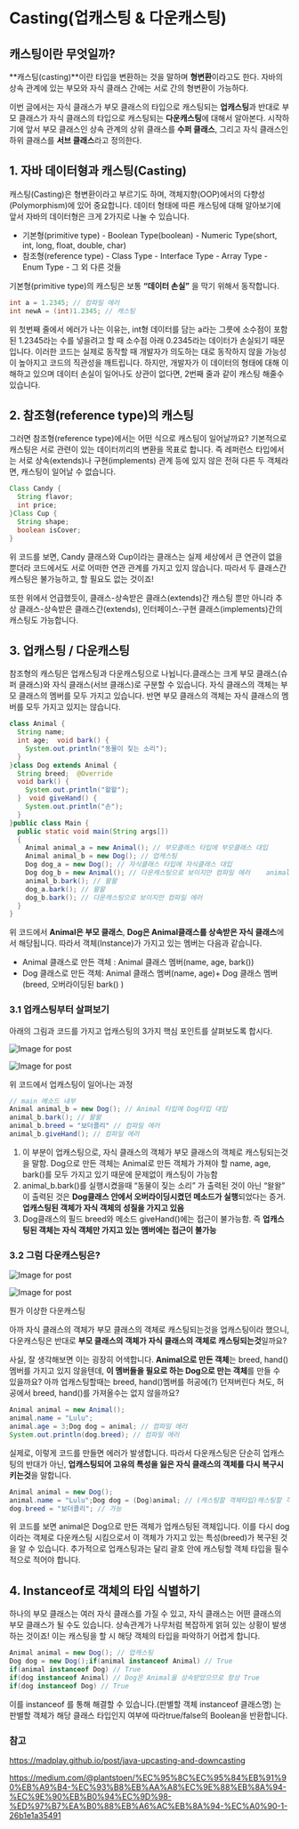 # Casting(업캐스팅 & 다운캐스팅)


## 캐스팅이란 무엇일까?

**캐스팅(casting)**이란 타입을 변환하는 것을 말하며 **형변환**이라고도 한다. 자바의 상속 관계에 있는 부모와 자식 클래스 간에는 서로 간의 형변환이 가능하다.

이번 글에서는 자식 클래스가 부모 클래스의 타입으로 캐스팅되는 **업캐스팅**과 반대로 부모 클래스가 자식 클래스의 타입으로 캐스팅되는 **다운캐스팅**에 대해서 알아본다. 시작하기에 앞서 부모 클래스인 상속 관계의 상위 클래스를 **수퍼 클래스**, 그리고 자식 클래스인 하위 클래스를 **서브 클래스**라고 정의한다.



## 1. 자바 데이터형과 캐스팅(Casting)

캐스팅(Casting)은 형변환이라고 부르기도 하며, 객체지향(OOP)에서의 다향성(Polymorphism)에 있어 중요합니다. 데이터 형태에 따른 캐스팅에 대해 알아보기에 앞서 자바의 데이터형은 크게 2가지로 나눌 수 있습니다.

- 기본형(primitive type)
  \- Boolean Type(boolean)
  \- Numeric Type(short, int, long, float, double, char)
- 참조형(reference type)
  \- Class Type
  \- Interface Type
  \- Array Type
  \- Enum Type
  \- 그 외 다른 것들

기본형(primitive type)의 캐스팅은 보통 **“데이터 손실”** 을 막기 위해서 동작합니다.

```java
int a = 1.2345; // 컴파일 에러
int newA = (int)1.2345; // 캐스팅
```

위 첫번째 줄에서 에러가 나는 이유는, int형 데이터를 담는 a라는 그릇에 소수점이 포함된 1.2345라는 수를 넣을려고 할 때 소수점 아래 0.2345라는 데이터가 손실되기 때문입니다. 이러한 코드는 실제로 동작할 때 개발자가 의도하는 대로 동작하지 않을 가능성이 높아지고 코드의 직관성을 깨트립니다. 하지만, 개발자가 이 데이터의 형태에 대해 이해하고 있으며 데이터 손실이 일어나도 상관이 없다면, 2번째 줄과 같이 캐스팅 해줄수 있습니다.

## 2. 참조형(reference type)의 캐스팅

그러면 참조형(reference type)에서는 어떤 식으로 캐스팅이 일어날까요? 기본적으로 캐스팅은 서로 관련이 있는 데이터끼리의 변환을 목표로 합니다. 즉 레퍼런스 타입에서는 서로 상속(extends)나 구현(implements) 관계 등에 있지 않은 전혀 다른 두 객체라면, 캐스팅이 일어날 수 없습니다.

```java
Class Candy {
  String flavor;
  int price;
}Class Cup {
  String shape;
  boolean isCover;
}
```

위 코드를 보면, Candy 클래스와 Cup이라는 클래스는 실제 세상에서 큰 연관이 없을 뿐더라 코드에서도 서로 어떠한 연관 관계를 가지고 있지 않습니다. 따라서 두 클래스간 캐스팅은 불가능하고, 할 필요도 없는 것이죠!

또한 위에서 언급했듯이, 클래스-상속받은 클래스(extends)간 캐스팅 뿐만 아니라 추상 클래스-상속받은 클래스간(extends), 인터페이스-구현 클래스(implements)간의 캐스팅도 가능합니다.

## 3. 업캐스팅 / 다운캐스팅

참조형의 캐스팅은 업캐스팅과 다운캐스팅으로 나뉩니다.클래스는 크게 부모 클래스(슈퍼 클래스)와 자식 클래스(서브 클래스)로 구분할 수 있습니다. 자식 클래스의 객체는 부모 클래스의 멤버를 모두 가지고 있습니다. 반면 부모 클래스의 객체는 자식 클래스의 멤버를 모두 가지고 있지는 않습니다.

```java
class Animal {
  String name;
  int age;  void bark() {
    System.out.println("동물이 짖는 소리");
  }
}class Dog extends Animal {
  String breed;  @Override
  void bark() {
    System.out.println("왈왈");
  }  void giveHand() {
    System.out.println("손");
  }
}public class Main {
  public static void main(String args[])
  {
    Animal animal_a = new Animal(); // 부모클래스 타입에 부모클래스 대입
    Animal animal_b = new Dog(); // 업캐스팅
    Dog dog_a = new Dog(); // 자식클래스 타입에 자식클래스 대입
    Dog dog_b = new Animal(); // 다운캐스팅으로 보이지만 컴파일 에러    animal_a.bark(); // Animal 클래스에서 동작합니다
    animal_b.bark(); // 왈왈
    dog_a.bark(); // 왈왈
    dog_b.bark(); // 다운캐스팅으로 보이지만 컴파일 에러
  }
}
```

위 코드에서 **Animal은 부모 클래스**, **Dog은 Animal클래스를 상속받은 자식 클래스**에서 해당됩니다. 따라서 객체(Instance)가 가지고 있는 멤버는 다음과 같습니다.

- Animal 클래스로 만든 객체 : Animal 클래스 멤버(name, age, bark())
- Dog 클래스로 만든 객체: Animal 클래스 멤버(name, age)+ Dog 클래스 멤버(breed, 오버라이딩된 bark() )

### 3.1 업캐스팅부터 살펴보기

아래의 그림과 코드를 가지고 업캐스팅의 3가지 핵심 포인트를 살펴보도록 합시다.

![Image for post](https://miro.medium.com/max/60/1*3MwsIRZcM2mi9qj3hjNpwA.png?q=20)

![Image for post](https://miro.medium.com/max/1008/1*3MwsIRZcM2mi9qj3hjNpwA.png)

위 코드에서 업캐스팅이 일어나는 과정

```java
// main 메소드 내부
Animal animal_b = new Dog(); // Animal 타입에 Dog타입 대입
animal_b.bark(); // 왈왈
animal_b.breed = "보더콜리" // 컴파일 에러
animal_b.giveHand(); // 컴파일 에러
```

1. 이 부분이 업캐스팅으로, 자식 클래스의 객체가 부모 클래스의 객체로 캐스팅되는것을 말함. Dog으로 만든 객체는 Animal로 만든 객체가 가져야 할 name, age, bark()를 모두 가지고 있기 때문에 문제없이 캐스팅이 가능함
2. animal_b.bark()를 실행시켰을때 “동물이 짖는 소리” 가 출력된 것이 아닌 “왈왈” 이 출력된 것은 **Dog클래스 안에서 오버라이딩시켰던 메소드가 실행**되었다는 증거.**업캐스팅된 객체가 자식 객체의 성질을 가지고 있음**
3. Dog클래스의 필드 breed와 메소드 giveHand()에는 접근이 불가능함. 즉 **업캐스팅된 객체는 자식 객체만 가지고 있는 멤버에는 접근이 불가능**

### 3.2 그럼 다운캐스팅은?

![Image for post](https://miro.medium.com/max/60/1*Fal1jh8dLEYmdV7QwoGEPA.png?q=20)

![Image for post](https://miro.medium.com/max/1008/1*Fal1jh8dLEYmdV7QwoGEPA.png)

뭔가 이상한 다운캐스팅

아까 자식 클래스의 객체가 부모 클래스의 객체로 캐스팅되는것을 업캐스팅이라 했으니, 다운캐스팅은 반대로 **부모 클래스의 객체가 자식 클래스의 객체로 캐스팅되는것**일까요?

사실, 잘 생각해보면 이는 굉장히 어색합니다. **Animal으로 만든 객체**는 breed, hand()멤버를 가지고 있지 않을텐데, **이 멤버들을 필요로 하는 Dog으로 만는 객체**를 만들 수 있을까요? 아까 업캐스팅할때는 breed, hand()멤버를 허공에(?) 던져버린다 쳐도, 허공에서 breed, hand()를 가져올수는 없지 않을까요?

```java
Animal animal = new Animal();
animal.name = "Lulu";
animal.age = 3;Dog dog = animal; // 컴파일 에러
System.out.println(dog.breed); // 컴파일 에러
```

실제로, 이렇게 코드를 만들면 에러가 발생합니다. 따라서 다운캐스팅은 단순히 업캐스팅의 반대가 아닌, **업캐스팅되어 고유의 특성을 잃은 자식 클래스의 객체를 다시 복구시키는것**을 말합니다.

```java
Animal animal = new Dog();
animal.name = "Lulu";Dog dog = (Dog)animal; // (캐스팅할 객체타입)캐스팅할 객체
dog.breed = "보더콜리"; // 가능
```

위 코드를 보면 animal은 Dog으로 만든 객체가 업캐스팅된 객체입니다. 이를 다시 dog이라는 객체로 다운캐스팅 시킴으로서 이 객체가 가지고 있는 특성(breed)가 복구된 것을 알 수 있습니다. 추가적으로 업캐스팅과는 달리 괄호 안에 캐스팅할 객체 타입을 필수적으로 적어야 합니다.

## 4. Instanceof로 객체의 타입 식별하기

하나의 부모 클래스는 여러 자식 클래스를 가질 수 있고, 자식 클래스는 어떤 클래스의 부모 클래스가 될 수도 있습니다. 상속관계가 나무처럼 복잡하게 얽혀 있는 상황이 발생하는 것이죠! 이는 캐스팅을 할 시 해당 객체의 타입을 파악하기 어렵게 합니다.

```java
Animal animal = new Dog(); // 업캐스팅
Dog dog = new Dog();if(animal instanceof Animal) // True
if(animal instanceof Dog) // True
if(dog instanceof Animal) // Dog은 Animal을 상속받았으므로 항상 True
if(dog instanceof Dog) // True
```

이를 instanceof 를 통해 해결할 수 있습니다.(판별할 객체 instanceof 클래스명) 는 판별할 객체가 해당 클래스 타입인지 여부에 따라true/false의 Boolean을 반환합니다.



### 참고

https://madplay.github.io/post/java-upcasting-and-downcasting

https://medium.com/@plantstoen/%EC%95%8C%EC%95%84%EB%91%90%EB%A9%B4-%EC%93%B8%EB%AA%A8%EC%9E%88%EB%8A%94-%EC%9E%90%EB%B0%94%EC%9D%98-%ED%97%B7%EA%B0%88%EB%A6%AC%EB%8A%94-%EC%A0%90-1-26b1e1a35491